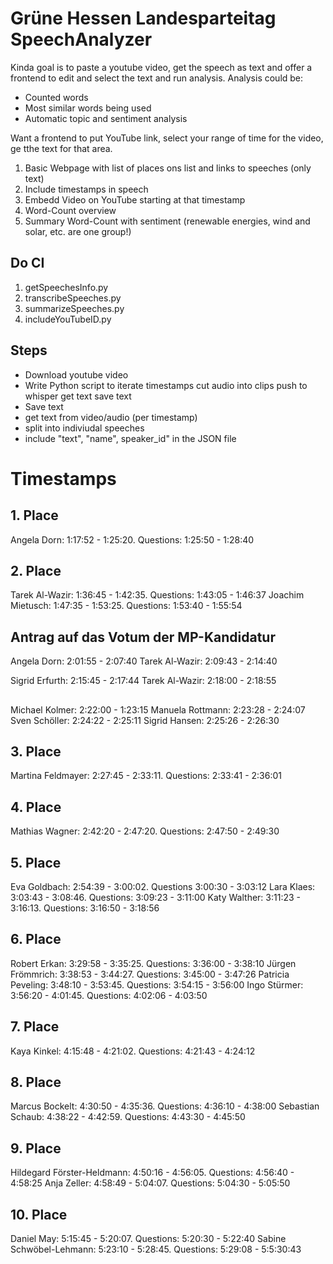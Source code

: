 # Grüne Hessen Landesparteitag SpeechAnalyzer
Kinda goal is to paste a youtube video, get the speech as text and offer a frontend to edit and select the text and run analysis.
Analysis could be:
- Counted words
- Most similar words being used
- Automatic topic and sentiment analysis

Want a frontend to put YouTube link, select your range of time for the video, ge tthe text for that area.

1. Basic Webpage with list of places ons list and links to speeches (only text)
2. Include timestamps in speech
3. Embedd Video on YouTube starting at that timestamp
4. Word-Count overview
5. Summary Word-Count with sentiment (renewable energies, wind and solar, etc. are one group!)

## Do CI
1. getSpeechesInfo.py
2. transcribeSpeeches.py
3. summarizeSpeeches.py
4. includeYouTubeID.py


## Steps
- Download youtube video
- Write Python script to
    iterate timestamps
    cut audio into clips
    push to whisper
    get text
    save text
- Save text
- get text from video/audio (per timestamp)
- split into indiviudal speeches
- include "text", "name", speaker_id" in the JSON file

# Timestamps
## 1. Place
Angela Dorn: 1:17:52 - 1:25:20. Questions: 1:25:50 - 1:28:40

## 2. Place
Tarek Al-Wazir: 1:36:45 - 1:42:35. Questions: 1:43:05 - 1:46:37
Joachim Mietusch: 1:47:35 - 1:53:25. Questions: 1:53:40 - 1:55:54

## Antrag auf das Votum der MP-Kandidatur
Angela Dorn: 2:01:55 - 2:07:40
Tarek Al-Wazir: 2:09:43 - 2:14:40

Sigrid Erfurth: 2:15:45 - 2:17:44
Tarek Al-Wazir: 2:18:00 - 2:18:55


##
Michael Kolmer: 2:22:00 - 1:23:15
Manuela Rottmann: 2:23:28 - 2:24:07
Sven Schöller: 2:24:22 - 2:25:11
Sigrid Hansen: 2:25:26 - 2:26:30

## 3. Place
Martina Feldmayer: 2:27:45 - 2:33:11. Questions: 2:33:41 - 2:36:01

## 4. Place
Mathias Wagner: 2:42:20 - 2:47:20. Questions: 2:47:50 - 2:49:30

## 5. Place
Eva Goldbach: 2:54:39 - 3:00:02. Questions 3:00:30 - 3:03:12
Lara Klaes: 3:03:43 - 3:08:46. Questions: 3:09:23 - 3:11:00
Katy Walther: 3:11:23 - 3:16:13. Questions: 3:16:50 - 3:18:56

## 6. Place
Robert Erkan: 3:29:58 - 3:35:25. Questions: 3:36:00 - 3:38:10
Jürgen Frömmrich: 3:38:53 - 3:44:27. Questions: 3:45:00 - 3:47:26
Patricia Peveling: 3:48:10 - 3:53:45. Questions: 3:54:15 - 3:56:00
Ingo Stürmer: 3:56:20 - 4:01:45. Questions: 4:02:06 - 4:03:50

## 7. Place
Kaya Kinkel: 4:15:48 - 4:21:02. Questions: 4:21:43 - 4:24:12

## 8. Place
Marcus Bockelt: 4:30:50 - 4:35:36. Questions: 4:36:10 - 4:38:00
Sebastian Schaub: 4:38:22 - 4:42:59. Questions: 4:43:30 - 4:45:50

## 9. Place
Hildegard Förster-Heldmann: 4:50:16 - 4:56:05. Questions: 4:56:40 - 4:58:25
Anja Zeller: 4:58:49 - 5:04:07. Questions: 5:04:30 - 5:05:50

## 10. Place
Daniel May: 5:15:45 - 5:20:07. Questions: 5:20:30 - 5:22:40
Sabine Schwöbel-Lehmann: 5:23:10 - 5:28:45. Questions: 5:29:08 - 5:5:30:43









